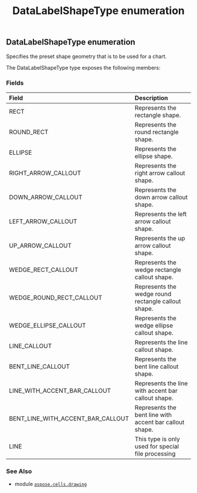 ﻿---
title: DataLabelShapeType enumeration
second_title: Aspose.Cells for Python via .NET API References
description: 
type: docs
weight: 810
url: /aspose.cells.drawing/datalabelshapetype/
is_root: false
---

## DataLabelShapeType enumeration

Specifies the preset shape geometry that is to be used for a chart.



The DataLabelShapeType type exposes the following members:

### Fields
| Field | Description |
| :- | :- |
| RECT | Represents the rectangle shape. |
| ROUND_RECT | Represents the round rectangle shape. |
| ELLIPSE | Represents the ellipse shape. |
| RIGHT_ARROW_CALLOUT | Represents the right arrow callout shape. |
| DOWN_ARROW_CALLOUT | Represents the down arrow callout shape. |
| LEFT_ARROW_CALLOUT | Represents the left arrow callout shape. |
| UP_ARROW_CALLOUT | Represents the up arrow callout shape. |
| WEDGE_RECT_CALLOUT | Represents the wedge rectangle callout shape. |
| WEDGE_ROUND_RECT_CALLOUT | Represents the wedge round rectangle callout shape. |
| WEDGE_ELLIPSE_CALLOUT | Represents the wedge ellipse callout shape. |
| LINE_CALLOUT | Represents the line callout shape. |
| BENT_LINE_CALLOUT | Represents the bent line callout  shape. |
| LINE_WITH_ACCENT_BAR_CALLOUT | Represents the line with accent bar callout shape. |
| BENT_LINE_WITH_ACCENT_BAR_CALLOUT | Represents the bent line with accent bar callout shape. |
| LINE | This type is only used for special file processing |



### See Also
* module [`aspose.cells.drawing`](..)
